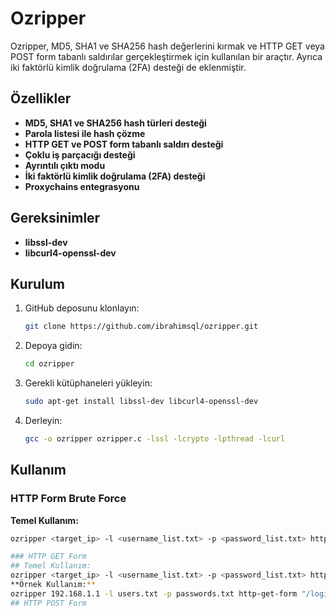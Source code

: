 # Ozripper

Ozripper, MD5, SHA1 ve SHA256 hash değerlerini kırmak ve HTTP GET veya POST form tabanlı saldırılar gerçekleştirmek için kullanılan bir araçtır. Ayrıca iki faktörlü kimlik doğrulama (2FA) desteği de eklenmiştir.

## Özellikler

- **MD5, SHA1 ve SHA256 hash türleri desteği**
- **Parola listesi ile hash çözme**
- **HTTP GET ve POST form tabanlı saldırı desteği**
- **Çoklu iş parçacığı desteği**
- **Ayrıntılı çıktı modu**
- **İki faktörlü kimlik doğrulama (2FA) desteği**
- **Proxychains entegrasyonu**

## Gereksinimler

- **libssl-dev**
- **libcurl4-openssl-dev**

## Kurulum

1. GitHub deposunu klonlayın:
    ```sh
    git clone https://github.com/ibrahimsql/ozripper.git
    ```

2. Depoya gidin:
    ```sh
    cd ozripper
    ```

3. Gerekli kütüphaneleri yükleyin:
    ```sh
    sudo apt-get install libssl-dev libcurl4-openssl-dev
    ```

4. Derleyin:
    ```sh
    gcc -o ozripper ozripper.c -lssl -lcrypto -lpthread -lcurl
    ```

## Kullanım

### HTTP Form Brute Force

**Temel Kullanım:**
```sh
ozripper <target_ip> -l <username_list.txt> -p <password_list.txt> http-get-form "<form_path>:<form_fields>:F=<error_message>" [-v] [-m <method>] [-f <form_fields>] [-o <otp_form>] [-t <thread_count>]

### HTTP GET Form
## Temel Kullanım:
ozripper <target_ip> -l <username_list.txt> -p <password_list.txt> http-get-form "<form_path>:<form_fields>:F=<error_message>" [-v]
**Örnek Kullanım:**
ozripper 192.168.1.1 -l users.txt -p passwords.txt http-get-form "/login.php:username=&password=:F=Invalid login" -v
## HTTP POST Form


